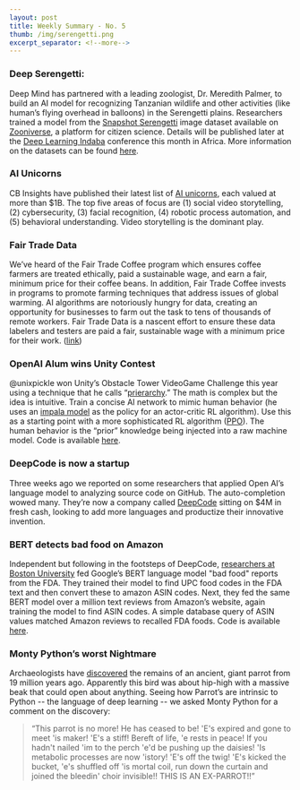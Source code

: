 ```yaml
---
layout: post
title: Weekly Summary - No. 5
thumb: /img/serengetti.png
excerpt_separator: <!--more-->
---
```


### Deep Serengetti:

Deep Mind has partnered with a leading zoologist, Dr. Meredith Palmer,
to build an AI model for recognizing Tanzanian wildlife and other activities
(like human’s flying overhead in balloons) in the Serengetti plains.
Researchers trained a model from the [Snapshot
Serengetti](https://www.zooniverse.org/projects/zooniverse/snapshot-serengeti)
image dataset available on [Zooniverse](https://www.zooniverse.org/),
a platform for citizen science.
Details will be published later at the [Deep Learning
Indaba](http://www.deeplearningindaba.com/) conference this month in
Africa.  More information on the datasets can be found
[here](https://www.nature.com/articles/sdata201526).  <!--more-->

### AI Unicorns

CB Insights have published their latest list of [AI
unicorns](https://www.cbinsights.com/research/ai-unicorn-club/), each
valued at more than $1B. The top five areas of focus
are (1) social video storytelling, (2) cybersecurity, (3) facial
recognition, (4) robotic process automation, and (5) behavioral
understanding.  Video storytelling is the dominant play.

### Fair Trade Data

We’ve heard of the Fair Trade Coffee program which ensures coffee
farmers are treated ethically, paid a sustainable wage, and earn a
fair, minimum price for their coffee beans.  In addition, Fair Trade
Coffee invests in programs to promote farming techniques that address
issues of global warming.  AI algorithms are notoriously hungry for
data, creating an opportunity for businesses to farm out the task to
tens of thousands of remote workers.  Fair Trade Data is a nascent
effort to ensure these data labelers and testers are paid a fair,
sustainable wage with a minimum price for their work.
([link](https://www.technologyreview.com/s/614070/cloudfactory-ddd-samasource-imerit-impact-sourcing-companies-for-data-annotation/))

### OpenAI Alum wins Unity Contest

@unixpickle won Unity’s Obstacle Tower VideoGame Challenge this year
using a technique that he calls
“[prierarchy](https://blog.aqnichol.com/2019/07/24/competing-in-the-obstacle-tower-challenge/).”
The math is complex but the idea is intuitive.  Train a concise AI
network to mimic human behavior (he uses an [impala
model](https://arxiv.org/pdf/1802.01561.pdf) as the policy for an
actor-critic RL algorithm). Use this as a starting point with a more
sophisticated RL algorithm
([PPO](https://medium.com/@jonathan_hui/rl-proximal-policy-optimization-ppo-explained-77f014ec3f12)).
The human behavior is the “prior” knowledge being injected into a raw
machine model.  Code is available
[here](https://github.com/scottspace/obs-tower2).

### DeepCode is now a startup

Three weeks ago we reported on some researchers that applied Open AI’s
language model to analyzing source code on GitHub.  The
auto-completion wowed many.  They’re now a company called
[DeepCode](https://www.deepcode.ai/) sitting on $4M in fresh cash,
looking to add more languages and productize their innovative
invention.

### BERT detects bad food on Amazon

Independent but following in the footsteps of DeepCode, [researchers
at Boston
University](https://academic.oup.com/jamiaopen/advance-article/doi/10.1093/jamiaopen/ooz030/5543660)
fed Google’s BERT language model "bad food" reports from the FDA.
They trained their model to find UPC food codes in the FDA text
and then convert these
to amazon ASIN codes.  Next, they fed the same BERT model over a
million text reviews from Amazon’s website, again training the model to
find ASIN codes.  A simple database query of ASIN values matched
Amazon reviews to recalled FDA foods.  Code is available
[here](https://github.com/scottspace/DSSG2016-UnsafeFoods).

### Monty Python’s worst Nightmare

Archaeologists have
[discovered](https://newatlas.com/heracles-giant-extinct-parrot/60917/)
the remains of an ancient, giant parrot from 19 million years ago.
Apparently this bird was about hip-high with a massive beak that could
open about anything.  Seeing how Parrot’s are intrinsic to Python --
the language of deep learning -- we asked Monty Python for a comment
on the discovery:
 
> “This parrot is no more! He has ceased to be! 'E's expired and gone
> to meet 'is maker! 'E's a stiff! Bereft of life, 'e rests in peace!
> If you hadn't nailed 'im to the perch 'e'd be pushing up the daisies!
> 'Is metabolic processes are now 'istory! 'E's off the twig! 'E's
> kicked the bucket, 'e's shuffled off 'is mortal coil, run down the
> curtain and joined the bleedin' choir invisible!! THIS IS AN
> EX-PARROT!!”
